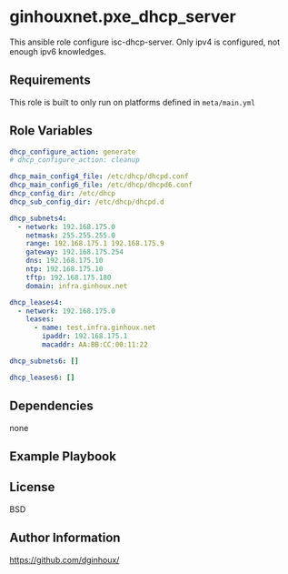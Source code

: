 ginhouxnet.pxe_dhcp_server
=========

This ansible role configure isc-dhcp-server.
Only ipv4 is configured, not enough ipv6 knowledges.


Requirements
------------

This role is built to only run on platforms defined in `meta/main.yml`


Role Variables
--------------

```yaml
dhcp_configure_action: generate
# dhcp_configure_action: cleanup

dhcp_main_config4_file: /etc/dhcp/dhcpd.conf
dhcp_main_config6_file: /etc/dhcp/dhcpd6.conf
dhcp_config_dir: /etc/dhcp
dhcp_sub_config_dir: /etc/dhcp/dhcpd.d

dhcp_subnets4:
  - network: 192.168.175.0
    netmask: 255.255.255.0
    range: 192.168.175.1 192.168.175.9
    gateway: 192.168.175.254
    dns: 192.168.175.10
    ntp: 192.168.175.10
    tftp: 192.168.175.180
    domain: infra.ginhoux.net

dhcp_leases4:
  - network: 192.168.175.0
    leases:
      - name: test.infra.ginhoux.net
        ipaddr: 192.168.175.1
        macaddr: AA:BB:CC:00:11:22

dhcp_subnets6: []

dhcp_leases6: []
```


Dependencies
------------

none


Example Playbook
----------------



License
-------

BSD


Author Information
------------------

https://github.com/dginhoux/
